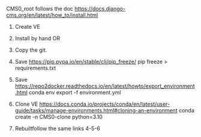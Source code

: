 CMS0_root follows the doc https://docs.django-cms.org/en/latest/how_to/install.html

1. Create VE
2. Install by hand OR
3. Copy the git.

4. Save https://pip.pypa.io/en/stable/cli/pip_freeze/ pip freeze > requirements.txt
5. Save https://repo2docker.readthedocs.io/en/latest/howto/export_environment.html conda env export -f environment.yml
6. Clone VE https://docs.conda.io/projects/conda/en/latest/user-guide/tasks/manage-environments.html#cloning-an-environment conda create -n CMS0-clone python=3.10
7. Rebuiltfollow the same links 4-5-6

